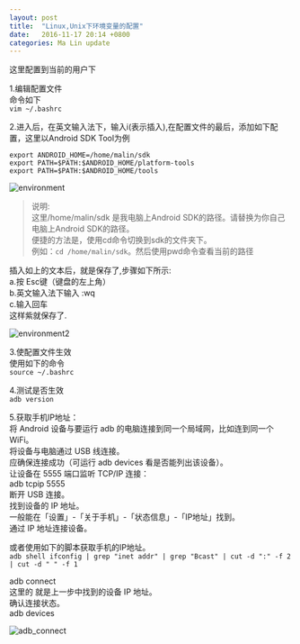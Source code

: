 ```yaml
---
layout: post
title:  "Linux,Unix下环境变量的配置"
date:   2016-11-17 20:14 +0800
categories: Ma Lin update
---
```


这里配置到当前的用户下<br/>

1.编辑配置文件<br/>
命令如下<br/>
`vim ~/.bashrc`


2.进入后，在英文输入法下，输入i(表示插入),在配置文件的最后，添加如下配置，这里以Android SDK Tool为例<br/>

`export ANDROID_HOME=/home/malin/sdk`<br/>
`export PATH=$PATH:$ANDROID_HOME/platform-tools`<br/>
`export PATH=$PATH:$ANDROID_HOME/tools`<br/>

![environment](http://ogxkun013.bkt.clouddn.com/huanjing.png)

>说明:<br/>
这里/home/malin/sdk 是我电脑上Android SDK的路径。请替换为你自己电脑上Android SDK的路径。<br/>
便捷的方法是，使用cd命令切换到sdk的文件夹下。<br/>
例如：`cd /home/malin/sdk`。然后使用pwd命令查看当前的路径<br/>


插入如上的文本后，就是保存了,步骤如下所示:<br/>
a.按 Esc键（键盘的左上角）<br/>
b.英文输入法下输入 :wq<br/>
c.输入回车<br/>
这样紫就保存了.<br/>

![environment2](http://ogxkun013.bkt.clouddn.com/e2.png)


3.使配置文件生效<br/>
使用如下的命令<br/>
`source ~/.bashrc`

4.测试是否生效<br/>
`adb version`

5.获取手机IP地址：<br/>
将 Android 设备与要运行 adb 的电脑连接到同一个局域网，比如连到同一个 WiFi。<br/>
将设备与电脑通过 USB 线连接。<br/>
应确保连接成功（可运行 adb devices 看是否能列出该设备）。<br/>
让设备在 5555 端口监听 TCP/IP 连接：<br/>
adb tcpip 5555<br/>
断开 USB 连接。<br/>
找到设备的 IP 地址。<br/>
一般能在「设置」-「关于手机」-「状态信息」-「IP地址」找到。<br/>
通过 IP 地址连接设备。<br/>

或者使用如下的脚本获取手机的IP地址。<br/>
`adb shell ifconfig | grep "inet addr" | grep "Bcast" | cut -d ":" -f 2 | cut -d " " -f 1`<br/>

adb connect <device-ip-address><br/>
这里的 <device-ip-address> 就是上一步中找到的设备 IP 地址。<br/>
确认连接状态。<br/>
adb devices<br/>

![adb_connect](http://ogxkun013.bkt.clouddn.com/adb_connect.png)
